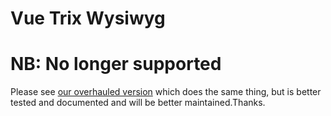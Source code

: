 # Vue Trix Wysiwyg

# NB: No longer supported

Please see [our overhauled version](https://github.com/Dymantic/vue-trix-editor) which does the same thing, but is better tested and documented and will be better maintained.Thanks.

